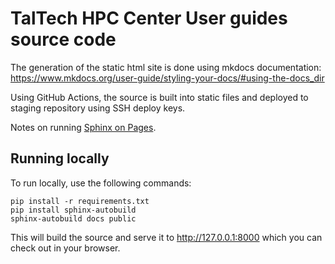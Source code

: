 # TalTech HPC Center User guides source code

The generation of the static html site is done using mkdocs
documentation: https://www.mkdocs.org/user-guide/styling-your-docs/#using-the-docs_dir

Using GitHub Actions, the source is built into static files and deployed to staging repository using SSH deploy keys.

Notes on running [Sphinx on Pages](https://echorand.me/site/notes/articles/sphinx/static_html.html#using-github-pages).

## Running locally

To run locally, use the following commands:

```
pip install -r requirements.txt
pip install sphinx-autobuild
sphinx-autobuild docs public
```

This will build the source and serve it to http://127.0.0.1:8000 which you can check out in your browser.
